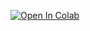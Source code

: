 [![Open In Colab](https://colab.research.google.com/assets/colab-badge.svg)]([https://colab.research.google.com/notebooks/basic_features_overview.ipynb](https://colab.research.google.com/github/flari-gold/IU/blob/main/IU_RedditDataAnalysis.ipynb))
